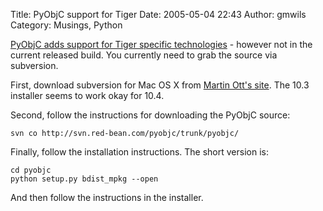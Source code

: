 Title: PyObjC support for Tiger
Date: 2005-05-04 22:43
Author: gmwils
Category: Musings, Python

[PyObjC adds support for Tiger specific technologies][] - however not in
the current released build. You currently need to grab the source via
subversion.

First, download subversion for Mac OS X from [Martin Ott's site][]. The
10.3 installer seems to work okay for 10.4.

Second, follow the instructions for downloading the PyObjC source:

    svn co http://svn.red-bean.com/pyobjc/trunk/pyobjc/

Finally, follow the installation instructions. The short version is:

    cd pyobjc
    python setup.py bdist_mpkg --open

And then follow the instructions in the installer.

  [PyObjC adds support for Tiger specific technologies]: http://www.pycs.net/bbum/2005/4/29/
  [Martin Ott's site]: http://www.codingmonkeys.de/mbo/
